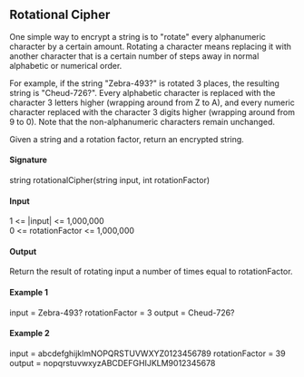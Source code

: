 ## Rotational Cipher

One simple way to encrypt a string is to "rotate" every alphanumeric character by a certain amount. Rotating a character means replacing it with another character that is a certain number of steps away in normal alphabetic or numerical order.

For example, if the string "Zebra-493?" is rotated 3 places, the resulting string is "Cheud-726?". Every alphabetic character is replaced with the character 3 letters higher (wrapping around from Z to A), and every numeric character replaced with the character 3 digits higher (wrapping around from 9 to 0). Note that the non-alphanumeric characters remain unchanged.

Given a string and a rotation factor, return an encrypted string.

#### Signature
string rotationalCipher(string input, int rotationFactor)

#### Input
1 <= |input| <= 1,000,000  
0 <= rotationFactor <= 1,000,000

#### Output
Return the result of rotating input a number of times equal to rotationFactor.

#### Example 1
input = Zebra-493?
rotationFactor = 3
output = Cheud-726?

#### Example 2
input = abcdefghijklmNOPQRSTUVWXYZ0123456789
rotationFactor = 39
output = nopqrstuvwxyzABCDEFGHIJKLM9012345678
